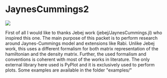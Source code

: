 # JaynesCummings2
![](https://travis-ci.org/enzotarta/JaynesCummings2.svg?branch=master)

First of all I would like to thanks Jebej work (jebej/JaynesCummings.jl) who inspired this one.
The main purpose of this packet is to perform research around Jaynes-Cummings model and extensions like Rabi.
Unlike Jebej work, this uses a different formalism for both matrix representation of the hamiltonian and the density matrix.
Further, the used formalism and conventions is coherent with most of the works in literature.
The only external library here used is PyPlot and it is exclusively used to perform plots.
Some examples are available in the folder "examples/"
